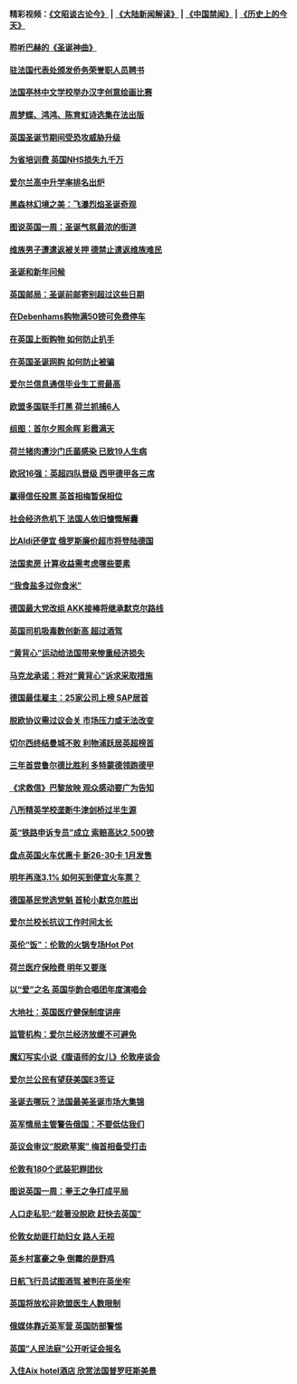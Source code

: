 #### 精彩视频：[《文昭谈古论今》](https://github.com/gfw-breaker/wenzhao/blob/master/README.md?t=12170631) | [《大陆新闻解读》](https://github.com/gfw-breaker/ntdtv-comedy/blob/master/README.md?t=12170631) | [《中国禁闻》](https://github.com/gfw-breaker/ntdtv-news/blob/master/README.md?t=12170631) | [《历史上的今天》](https://github.com/gfw-breaker/today-in-history/blob/master/README.md?t=12170631) 

#### [聆听巴赫的《圣诞神曲》](../pages/nsc974/n10910868.md?t=12170631) 

#### [驻法国代表处颁发侨务荣誉职人员聘书](../pages/nsc974/n10912829.md?t=12170631) 

#### [法国亭林中文学校举办汉字创意绘画比赛](../pages/nsc974/n10912809.md?t=12170631) 

#### [周梦蝶、鸿鸿、陈育虹诗选集在法出版](../pages/nsc974/n10912778.md?t=12170631) 

#### [英国圣诞节期间受恐攻威胁升级](../pages/nsc974/n10911486.md?t=12170631) 

#### [为省培训费  英国NHS损失九千万](../pages/nsc974/n10911478.md?t=12170631) 

#### [爱尔兰高中升学率排名出炉](../pages/nsc974/n10910761.md?t=12170631) 

#### [黑森林幻境之美：飞瀑烈焰圣诞奇观](../pages/nsc974/n10909442.md?t=12170631) 

#### [图说英国一周：圣诞气氛最浓的街道](../pages/nsc974/n10909173.md?t=12170631) 

#### [维族男子遭遣返被关押 德禁止遣返维族难民](../pages/nsc974/n10908943.md?t=12170631) 

#### [圣诞和新年问候](../pages/nsc974/n10909160.md?t=12170631) 

#### [英国邮局：圣诞前邮寄别超过这些日期](../pages/nsc974/n10909151.md?t=12170631) 

#### [在Debenhams购物满50镑可免费停车](../pages/nsc974/n10909136.md?t=12170631) 

#### [在英国上街购物 如何防止扒手](../pages/nsc974/n10909106.md?t=12170631) 

#### [在英国圣诞网购 如何防止被骗](../pages/nsc974/n10909085.md?t=12170631) 

#### [爱尔兰信息通信毕业生工资最高](../pages/nsc974/n10908531.md?t=12170631) 

#### [欧盟多国联手打黑 荷兰抓捕6人](../pages/nsc974/n10908389.md?t=12170631) 

#### [组图：首尔夕照余晖 彩霞满天](../pages/nsc974/n10908293.md?t=12170631) 

#### [荷兰猪肉遭沙门氏菌感染 已致19人生病](../pages/nsc974/n10908299.md?t=12170631) 

#### [欧冠16强：英超四队晋级 西甲德甲各三席](../pages/nsc974/n10907296.md?t=12170631) 

#### [赢得信任投票 英首相梅暂保相位](../pages/nsc974/n10907229.md?t=12170631) 

#### [社会经济危机下 法国人依旧慷慨解囊](../pages/nsc974/n10906090.md?t=12170631) 

#### [比Aldi还便宜 俄罗斯廉价超市将登陆德国](../pages/nsc974/n10905994.md?t=12170631) 

#### [法国卖房 计算收益需考虑哪些要素](../pages/nsc974/n10906125.md?t=12170631) 

#### [“我食盐多过你食米”](../pages/nsc974/n10905976.md?t=12170631) 

#### [德国最大党改组 AKK接棒将继承默克尔路线](../pages/nsc974/n10904680.md?t=12170631) 

#### [英国司机吸毒数创新高 超过酒驾](../pages/nsc974/n10904490.md?t=12170631) 

#### [“黄背心”运动给法国带来惨重经济损失](../pages/nsc974/n10904100.md?t=12170631) 

#### [马克龙承诺：将对“黄背心”诉求采取措施](../pages/nsc974/n10904057.md?t=12170631) 

#### [德国最佳雇主：25家公司上榜 SAP居首](../pages/nsc974/n10903789.md?t=12170631) 

#### [脱欧协议需过议会关 市场压力或无法改变](../pages/nsc974/n10901979.md?t=12170631) 

#### [切尔西终结曼城不败 利物浦跃居英超榜首](../pages/nsc974/n10900582.md?t=12170631) 

#### [三年首尝鲁尔德比胜利 多特蒙德领跑德甲](../pages/nsc974/n10900592.md?t=12170631) 

#### [《求救信》巴黎放映 观众感动要广为告知](../pages/nsc974/n10900019.md?t=12170631) 

#### [八所精英学校垄断牛津剑桥过半生源](../pages/nsc974/n10899861.md?t=12170631) 

#### [英“铁路申诉专员”成立 索赔高达2,500镑](../pages/nsc974/n10899001.md?t=12170631) 

#### [盘点英国火车优惠卡 新26-30卡 1月发售](../pages/nsc974/n10898992.md?t=12170631) 

#### [明年再涨3.1%   如何买到便宜火车票？](../pages/nsc974/n10898985.md?t=12170631) 

#### [德国基民党选党魁 首轮小默克尔胜出](../pages/nsc974/n10897678.md?t=12170631) 

#### [爱尔兰校长抗议工作时间太长](../pages/nsc974/n10897164.md?t=12170631) 

#### [英伦“饭”：伦敦的火锅专场Hot Pot](../pages/nsc974/n10897146.md?t=12170631) 

#### [荷兰医疗保险费 明年又要涨](../pages/nsc974/n10897113.md?t=12170631) 

#### [以“爱”之名 英国华韵合唱团年度演唱会](../pages/nsc974/n10897132.md?t=12170631) 

#### [大地社：英国医疗健保制度讲座](../pages/nsc974/n10897109.md?t=12170631) 

#### [监管机构：爱尔兰经济放缓不可避免](../pages/nsc974/n10897047.md?t=12170631) 

#### [魔幻写实小说《腹语师的女儿》伦敦座谈会](../pages/nsc974/n10897070.md?t=12170631) 

#### [爱尔兰公民有望获美国E3签证](../pages/nsc974/n10896956.md?t=12170631) 

#### [圣诞去哪玩？法国最美圣诞市场大集锦](../pages/nsc974/n10895365.md?t=12170631) 

#### [英军情局主管警告俄国：不要低估我们](../pages/nsc974/n10895238.md?t=12170631) 

#### [英议会审议“脱欧草案” 梅首相备受打击](../pages/nsc974/n10895260.md?t=12170631) 

#### [伦敦有180个武装犯罪团伙](../pages/nsc974/n10895487.md?t=12170631) 

#### [图说英国一周：拳王之争打成平局](../pages/nsc974/n10895330.md?t=12170631) 

#### [人口走私犯:“趁著没脱欧 赶快去英国”](../pages/nsc974/n10895316.md?t=12170631) 

#### [伦敦女劫匪打劫妇女 路人无视](../pages/nsc974/n10895309.md?t=12170631) 

#### [英乡村富豪之争  倒霉的是野鸡](../pages/nsc974/n10895305.md?t=12170631) 

#### [日航飞行员试图酒驾  被判在英坐牢](../pages/nsc974/n10895291.md?t=12170631) 

#### [英国将放松非欧盟医生人数限制](../pages/nsc974/n10895286.md?t=12170631) 

#### [俄媒体靠近英军营 英国防部警惕](../pages/nsc974/n10895265.md?t=12170631) 

#### [英国“人民法庭”公开听证会报名](../pages/nsc974/n10895219.md?t=12170631) 

#### [入住Aix hotel酒店 欣赏法国普罗旺斯美景](../pages/nsc974/n10894800.md?t=12170631) 

